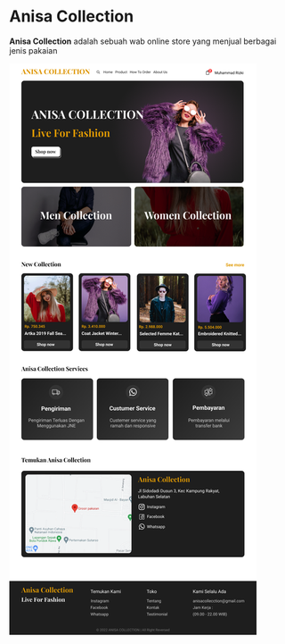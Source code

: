 # Anisa Collection

**Anisa Collection** adalah sebuah wab online store yang menjual berbagai jenis pakaian

![image.png]( https://github.com/mhdky/muhammad-rizki-web-portfolio/blob/a0af4584346664a965e486ef7c06765eaf5010c0/public/img/anisa%20collection%20new.png )
